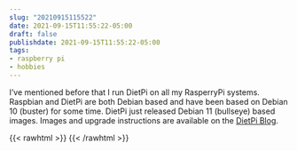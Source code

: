```yaml
---
slug: "20210915115522"
date: 2021-09-15T11:55:22-05:00
draft: false
publishdate: 2021-09-15T11:55:22-05:00
tags:
- raspberry pi
- hobbies
---
```


I’ve mentioned before that I run DietPi on all my RasperryPi systems. Raspbian and DietPi are both Debian based and have been based on Debian 10 (buster) for some time. DietPi just released Debian 11 (bullseye) based images. Images and upgrade instructions are available on the [DietPi Blog](https://dietpi.com/blog/?p=811).

{{< rawhtml >}}
<a href="https://brid.gy/publish/twitter"></a>
{{< /rawhtml >}}
